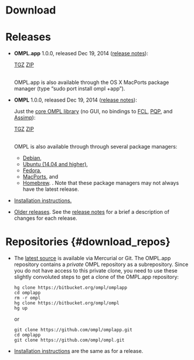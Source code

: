 # Download

# Releases

- __OMPL.app__ 1.0.0, released Dec 19, 2014 ([release notes](releaseNotes.html)):

  <a href="https://bitbucket.org/ompl/ompl/downloads/omplapp-1.0.0-Source.tar.gz" class="btn btn-primary btn-sm">TGZ</a>
  <a href="https://bitbucket.org/ompl/ompl/downloads/omplapp-1.0.0-Source.zip" class="btn btn-primary btn-sm">ZIP</a><br><br>

  OMPL.app is also available through the OS X MacPorts package manager (type “sudo port install ompl +app”).

- __OMPL__ 1.0.0, released Dec 19, 2014 ([release notes](core/releaseNotes.html)):

  Just the [core OMPL library](/core/download.html) (no GUI, no bindings to [FCL](http://gamma.cs.unc.edu/FCL), [PQP](http://gamma.cs.unc.edu/SSV), and [Assimp](http://assimp.sf.net)):

  <a href="https://bitbucket.org/ompl/ompl/downloads/ompl-1.0.0-Source.tar.gz" class="btn btn-primary btn-sm">TGZ</a>
  <a href="https://bitbucket.org/ompl/ompl/downloads/ompl-1.0.0-Source.zip" class="btn btn-primary btn-sm">ZIP</a><br><br>

  OMPL is also available through through several package managers:
  - [Debian](https://packages.debian.org/sid/libompl-dev),
  - [Ubuntu (14.04 and higher)](http://packages.ubuntu.com/trusty/libompl-dev),
  - [Fedora](https://apps.fedoraproject.org/packages/ompl),
  - [MacPorts](https://www.macports.org), and
  - [Homebrew](http://brew.sh).
  .
  Note that these package managers may not always have the latest release.

- [Installation instructions.](installation.html)
- [Older releases](https://bitbucket.org/ompl/ompl/downloads). See the [release notes](core/releaseNotes.html) for a brief a description of changes for each release.


# Repositories {#download_repos}

- The [latest source](https://bitbucket.org/ompl/omplapp/src) is available via Mercurial or Git. The OMPL.app repository contains a *private* OMPL repository as a subrepository. Since you do not have access to this private clone, you need to use these slightly convoluted steps to get a clone of the OMPL.app repository:

      hg clone https://bitbucket.org/ompl/omplapp
      cd omplapp
      rm -r ompl
      hg clone https://bitbucket.org/ompl/ompl
      hg up

  or

      git clone https://github.com/ompl/omplapp.git
      cd omplapp
      git clone https://github.com/ompl/ompl.git

- [Installation instructions](installation.html) are the same as for a release.
